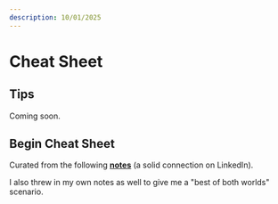 ```yaml
---
description: 10/01/2025
---
```


# Cheat Sheet

## Tips

Coming soon.

## Begin Cheat Sheet

Curated from the following [**notes**](https://github.com/An0nUD4Y/CRTO-Notes) (a solid connection on LinkedIn).

I also threw in my own notes as well to give me a "best of both worlds" scenario.

